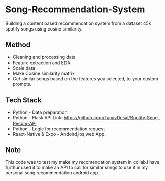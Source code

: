 # Song-Recommendation-System
Building a content based recommendation system from a dataset 45k spotify songs using cosine similarity.

## Method
* Cleaning and processing data
* Feature extraction and EDA
* Scale data 
* Make Cosine similarity matrix
* Get similar songs based on the features you selected, to your custom prompts.

## Tech Stack
* Python - Data preparation
* Python - Flask API Link: https://github.com/TanayDesai/Spotify-Song-Recom-API
* Python - Logic for recommendation request
* React-Native & Expo - Andoird,ios,web App.

## Note
This code was to test my make my recomendation system in collab.I have furthur used it to make an API to call for similar songs to use it in my personal song recommendation android app.

